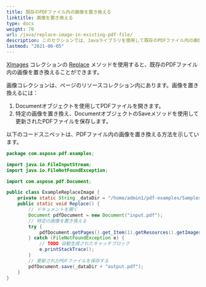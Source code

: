 ```yaml
---
title: 既存のPDFファイル内の画像を置き換える
linktitle: 画像を置き換える
type: docs
weight: 70
url: /java/replace-image-in-existing-pdf-file/
description: このセクションでは、Javaライブラリを使用して既存のPDFファイル内の画像を置き換える方法について説明します。
lastmod: "2021-06-05"
---
```


[XImages](https://reference.aspose.com/pdf/java/com.aspose.pdf/XImageCollection) コレクションの [Replace](https://reference.aspose.com/pdf/java/com.aspose.pdf/XImageCollection#replace-int-java.io.InputStream-) メソッドを使用すると、既存のPDFファイル内の画像を置き換えることができます。

画像コレクションは、ページのリソースコレクション内にあります。画像を置き換えるには：

1. Documentオブジェクトを使用してPDFファイルを開きます。
2. 特定の画像を置き換え、DocumentオブジェクトのSaveメソッドを使用して更新されたPDFファイルを保存します。

以下のコードスニペットは、PDFファイル内の画像を置き換える方法を示しています。

```java
package com.aspose.pdf.examples;

import java.io.FileInputStream;
import java.io.FileNotFoundException;

import com.aspose.pdf.Document;

public class ExampleReplaceImage {
    private static String _dataDir = "/home/admin1/pdf-examples/Samples/";
    public static void Replace() {
        // ドキュメントを開く
        Document pdfDocument = new Document("input.pdf");
        // 特定の画像を置き換える
        try {
            pdfDocument.getPages().get_Item(1).getResources().getImages().replace(1, new FileInputStream("lovely.jpg"));
        } catch (FileNotFoundException e) {
            // TODO 自動生成されたキャッチブロック
            e.printStackTrace();
        }
        // 更新されたPDFファイルを保存する
        pdfDocument.save(_dataDir + "output.pdf");
    }
}
```